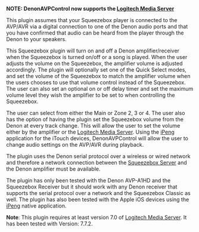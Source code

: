 **NOTE:  DenonAVPControl now supports the [Logitech Media Server](http://www.mysqueezebox.com/download)**

This plugin assumes that your Squeezebox player is connected to the AVP/AVR via a digital connection to one of the Denon audio ports and that you have confirmed that audio can be heard from the player through the Denon to your speakers.

This Squeezebox plugin will turn on and off a Denon amplifier/receiver when the Squeezebox is turned on/off or a song is played.  When the user adjusts the volume on the Squeezebox, the amplifier volume is adjusted accordingly.  The plugin will optionally set one of the Quick Select modes, and set the volume of the Squeezebox to match the amplifier volume when the users chooses to use that volume control instead of the Squeezebox.  The user can also set an optional on or off delay timer and set the maximum volume level they wish the amplifier to be set to when controlling the Squeezebox.

The user can select from either the Main or Zone 2, 3 or 4.  The user also has the option of having the plugin set the Squeezebox volume from the Denon at every track change.  This will allow the user to set the volume either by the amplifier or the [Logitech Media Server](http://www.mysqueezebox.com/download).  Using the [iPeng](http://penguinlovesmusic.de/) application for the iTouch devices, DenonAVPControl will allow the user to change audio settings on the AVP/AVR during playback.

The plugin uses the Denon serial protocol over a wireless or wired network and therefore a network connection between the [Squeezebox Server](http://www.logitech.com/en-us/speakers-audio/wireless-music-systems) and the Denon amplifier must be available.

The plugin has only been tested with the Denon AVP-A1HD and the Squeezebox Receiver but it should work with any Denon receiver that supports the serial protocol over a network and the Squeezebox Classic as well.  The plugin has also been tested with the Apple iOS devices using the [iPeng](http://penguinlovesmusic.de/) native application.

**Note**:  This plugin requires at least version 7.0 of [Logitech Media Server](http://www.mysqueezebox.com/download).  It has been tested with Version: 7.7.2.